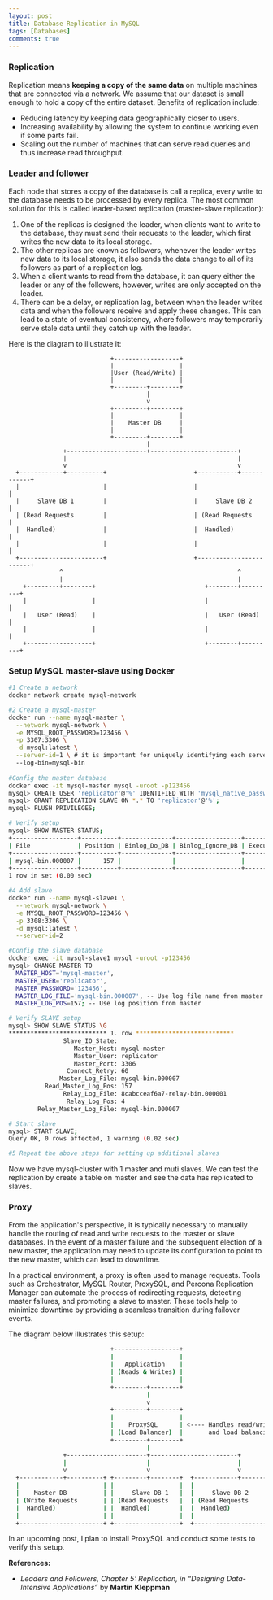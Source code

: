 ```yaml
---
layout: post
title: Database Replication in MySQL
tags: [Databases]
comments: true
---
```

### Replication
Replication means **keeping a copy of the same data** on multiple machines that are connected via a network. We assume that our dataset is small enough to hold a copy of the entire dataset. Benefits of replication include:

- Reducing latency by keeping data geographically closer to users.
- Increasing availability by allowing the system to continue working even if some parts fail.
- Scaling out the number of machines that can serve read queries and thus increase read throughput.

### Leader and follower
Each node that stores a copy of the database is call a replica, every write to the database needs to be processed by every replica. The most common solution for this is called leader-based replication (master-slave replication):
1. One of the replicas is designed the leader, when clients want to write to the database, they must send their requests to the leader, which first writes the new data to its local storage.
2. The other replicas are known as followers, whenever the leader writes new data to its local storage, it also sends the data change to all of its followers as part of a replication log.
3. When a client wants to read from the database, it can query either the leader or any of the followers, however, writes are only accepted on the leader.
4. There can be a delay, or replication lag, between when the leader writes data and when the followers receive and apply these changes. This can lead to a state of eventual consistency, where followers may temporarily serve stale data until they catch up with the leader.

Here is the diagram to illustrate it:

```
                            +------------------+       
                            |                  |       
                            |User (Read/Write) |       
                            |                  |       
                            +---------+--------+       
                                      |
                                      v
                            +---------+--------+       
                            |                  |       
                            |    Master DB     |       
                            |                  |       
                            +---------+--------+       
                                      |
               +----------------------+------------------------+ 
               |                                               |
               v                                               v
  +------------+----------+                        +-----------+------------+
  |                       |                        |                        |
  |     Slave DB 1        |                        |     Slave DB 2         |
  | (Read Requests        |                        | (Read Requests         |
  |  Handled)             |                        |  Handled)              |
  |                       |                        |                        |
  +-----------------------+                        +------------------------+
              ^                                                ^
              |                                                |
    +---------+--------+                              +--------+---------+
    |                  |                              |                  |
    |   User (Read)    |                              |   User (Read)    |
    |                  |                              |                  |
    +------------------+                              +--------+---------+
```

### Setup MySQL master-slave using Docker

```bash
#1 Create a network
docker network create mysql-network

#2 Create a mysql-master
docker run --name mysql-master \
  --network mysql-network \
  -e MYSQL_ROOT_PASSWORD=123456 \
  -p 3307:3306 \
  -d mysql:latest \
  --server-id=1 \ # it is important for uniquely identifying each server in the cluster
  --log-bin=mysql-bin
 
#Config the master database
docker exec -it mysql-master mysql -uroot -p123456
mysql> CREATE USER 'replicator'@'%' IDENTIFIED WITH 'mysql_native_password' BY '123456';
mysql> GRANT REPLICATION SLAVE ON *.* TO 'replicator'@'%';
mysql> FLUSH PRIVILEGES; 

# Verify setup
mysql> SHOW MASTER STATUS;
+------------------+----------+--------------+------------------+-------------------+
| File             | Position | Binlog_Do_DB | Binlog_Ignore_DB | Executed_Gtid_Set |
+------------------+----------+--------------+------------------+-------------------+
| mysql-bin.000007 |      157 |              |                  |                   |
+------------------+----------+--------------+------------------+-------------------+
1 row in set (0.00 sec)

#4 Add slave
docker run --name mysql-slave1 \
  --network mysql-network \
  -e MYSQL_ROOT_PASSWORD=123456 \
  -p 3308:3306 \
  -d mysql:latest \
  --server-id=2

#Config the slave database
docker exec -it mysql-slave1 mysql -uroot -p123456
mysql> CHANGE MASTER TO
  MASTER_HOST='mysql-master',
  MASTER_USER='replicator',
  MASTER_PASSWORD='123456',
  MASTER_LOG_FILE='mysql-bin.000007', -- Use log file name from master
  MASTER_LOG_POS=157; -- Use log position from master

# Verify SLAVE setup
mysql> SHOW SLAVE STATUS \G
*************************** 1. row ***************************
               Slave_IO_State: 
                  Master_Host: mysql-master
                  Master_User: replicator
                  Master_Port: 3306
                Connect_Retry: 60
              Master_Log_File: mysql-bin.000007
          Read_Master_Log_Pos: 157
               Relay_Log_File: 8cabcceaf6a7-relay-bin.000001
                Relay_Log_Pos: 4
        Relay_Master_Log_File: mysql-bin.000007

# Start slave
mysql> START SLAVE;
Query OK, 0 rows affected, 1 warning (0.02 sec)

#5 Repeat the above steps for setting up additional slaves
```

Now we have mysql-cluster with 1 master and muti slaves. We can test the replication by create a table on master and see the data has replicated to slaves.

### Proxy
From the application's perspective, it is typically necessary to manually handle the routing of read and write requests to the master or slave databases. In the event of a master failure and the subsequent election of a new master, the application may need to update its configuration to point to the new master, which can lead to downtime.

In a practical environment, a proxy is often used to manage requests. Tools such as Orchestrator, MySQL Router, ProxySQL, and Percona Replication Manager can automate the process of redirecting requests, detecting master failures, and promoting a slave to master. These tools help to minimize downtime by providing a seamless transition during failover events.

The diagram below illustrates this setup:

```bash
                            +------------------+       
                            |                  |       
                            |   Application    |       
                            | (Reads & Writes) |       
                            |                  |       
                            +---------+--------+       
                                      |
                                      v
                            +---------+--------+       
                            |                  |       
                            |    ProxySQL      | <---- Handles read/write split
                            | (Load Balancer)  |       and load balancing
                            +---------+--------+       
                                      |
               +----------------------+------------------------+ 
               |                      |                        |
               v                      v                        v
  +------------+----------+ +---------+--------+  +------------+----------+
  |                       | |                  |  |                       |
  |    Master DB          | |     Slave DB 1   |  |     Slave DB 2        |
  | (Write Requests       | | (Read Requests   |  | (Read Requests        |
  |  Handled)             | |  Handled)        |  |  Handled)             |
  |                       | |                  |  |                       |
  +-----------------------+ +------------------+  +-----------------------+
```

In an upcoming post, I plan to install ProxySQL and conduct some tests to verify this setup.

**References:** 
- *Leaders and Followers, Chapter 5: Replication, in “Designing Data-Intensive Applications”* by **Martin Kleppman**
